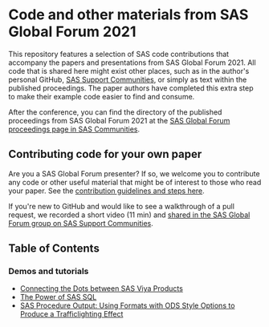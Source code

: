 # Code and other materials from SAS Global Forum 2021

This repository features a selection of SAS code contributions that accompany the papers and presentations from SAS Global Forum 2021.  All code that is shared here might exist other places, such as in the author's personal GitHub, [SAS Support Communities](https://communities.sas.com), or simply as text within the published proceedings.  The paper authors have completed this extra step to make their example code easier to find and consume.

After the conference, you can find the directory of the published proceedings from SAS Global Forum 2021 at the [SAS Global Forum proceedings page in SAS Communities](https://communities.sas.com/t5/SAS-Global-Forum-proceedings/ct-p/proceedings).  

## Contributing code for your own paper

Are you a SAS Global Forum presenter?  If so, we welcome you to contribute any code or other useful material that might be of interest to those who read your paper.  See the [contribution guidelines and steps here](CONTRIBUTING.md). 

If you're new to GitHub and would like to see a walkthrough of a pull request, we recorded a short video (11 min) and [shared in the SAS Global Forum group on SAS Support Communities](https://communities.sas.com/t5/SAS-Global-Forum-2020/SAS-Global-Forum-2020-on-GitHub/gpm-p/614782).

## Table of Contents

### Demos and tutorials

* [Connecting the Dots between SAS Viya Products](./demos/connect-the-dots)
* [The Power of SAS SQL](./demos/power-of-sql)
* [SAS Procedure Output: Using Formats with ODS Style Options to Produce a Trafficlighting Effect](./demos/Trafficlight)